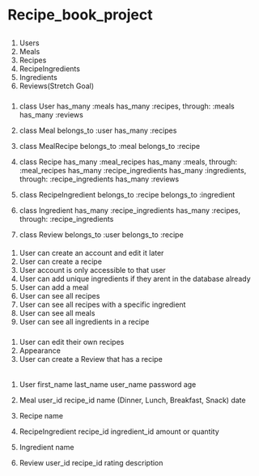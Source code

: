 # Recipe_book_project

## <!-- Models -->
1. Users
2. Meals
3. Recipes
4. RecipeIngredients
5. Ingredients
6. Reviews(Stretch Goal) 

### <!-- Relationships -->

1. class User
    has_many :meals
    has_many :recipes, through: :meals
    has_many :reviews

2. class Meal
    belongs_to :user
    has_many :recipes

3.  class MealRecipe
     belongs_to :meal
     belongs_to :recipe
    
4. class Recipe 
    has_many :meal_recipes
    has_many :meals, through: :meal_recipes
    has_many :recipe_ingredients
    has_many :ingredients, through: :recipe_ingredients
    has_many :reviews

5. class RecipeIngredient
    belongs_to :recipe
    belongs_to :ingredient

6. class Ingredient
    has_many :recipe_ingredients
    has_many :recipes, through: :recipe_ingredients

7. class Review
    belongs_to :user
    belongs_to :recipe


#### <!-- MVP -->
1. User can create an account and edit it later
2. User can create a recipe 
3. User account is only accessible to that user
4. User can add unique ingredients if they arent in the database already
5. User can add a meal 
6. User can see all recipes
7. User can see all recipes with a specific ingredient
8. User can see all meals
9. User can see all ingredients in a recipe


##### <!-- Stretch Goals -->
1. User can edit their own recipes
2. Appearance
3. User can create a Review that has a recipe


###### <!-- Class Attributes -->

1. User
    first_name
    last_name
    user_name
    password
    age

2. Meal
    user_id
    recipe_id
    name (Dinner, Lunch, Breakfast, Snack)
    date

3. Recipe
    name

4. RecipeIngredient
    recipe_id
    ingredient_id
    amount or quantity 

5. Ingredient
    name

6. Review
    user_id
    recipe_id
    rating
    description
